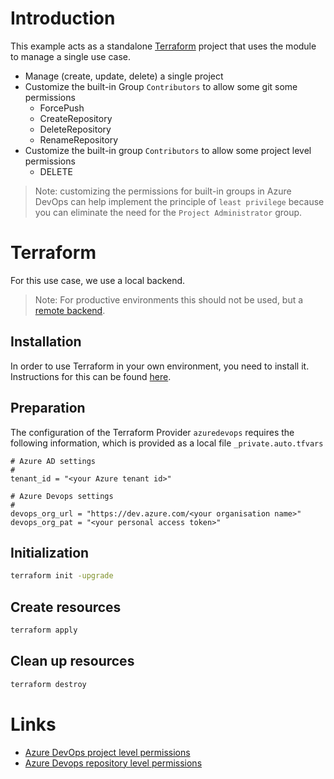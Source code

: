 # Introduction

This example acts as a standalone [Terraform](https://www.terraform.io) project that uses the module to manage a single
use case.

- Manage (create, update, delete) a single project
- Customize the built-in Group `Contributors` to allow some git some permissions
  - ForcePush
  - CreateRepository
  - DeleteRepository
  - RenameRepository
- Customize the built-in group `Contributors` to allow some project level permissions
  - DELETE

> Note: customizing the permissions for built-in groups in Azure DevOps can help implement the principle
> of `least privilege`
> because you can eliminate the need for the `Project Administrator` group.

# Terraform

For this use case, we use a local backend.

> Note: For productive environments this should not be used, but
> a [remote backend](https://developer.hashicorp.com/terraform/language/settings/backends/configuration).

## Installation

In order to use Terraform in your own environment, you need to install it.
Instructions for this can be found [here](https://developer.hashicorp.com/terraform/downloads).

## Preparation

The configuration of the Terraform Provider `azuredevops` requires the following information,
which is provided as a local file `_private.auto.tfvars`

```hcl
# Azure AD settings
#
tenant_id = "<your Azure tenant id>"

# Azure Devops settings
#
devops_org_url = "https://dev.azure.com/<your organisation name>"
devops_org_pat = "<your personal access token>"
```

## Initialization

```bash
terraform init -upgrade
```

## Create resources

```bash
terraform apply
```

## Clean up resources

```bash
terraform destroy
```

# Links

- [Azure DevOps project level permissions](https://registry.terraform.io/providers/microsoft/azuredevops/latest/docs/resources/project_permissions)
- [Azure Devops repository level permissions](https://registry.terraform.io/providers/microsoft/azuredevops/latest/docs/resources/git_permissions)
